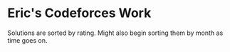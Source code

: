 # Eric's Codeforces Work 

Solutions are sorted by rating. Might also begin sorting them by month as time goes on.

